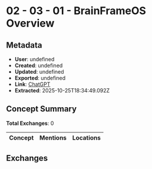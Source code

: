 # **02 - 03 - 01 - BrainFrameOS Overview**

## Metadata

- **User**: undefined
- **Created**: undefined
- **Updated**: undefined
- **Exported**: undefined
- **Link**: [ChatGPT](undefined)
- **Extracted**: 2025-10-25T18:34:49.092Z

## Concept Summary

**Total Exchanges**: 0

| Concept | Mentions | Locations |
|---------|----------|----------|

## Exchanges

